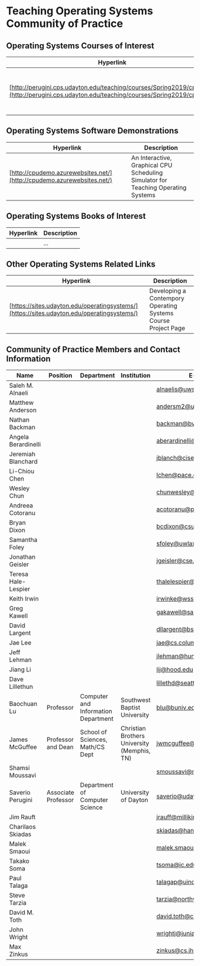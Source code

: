 # Teaching Operating Systems Community of Practice

## Operating Systems Courses of Interest

| Hyperlink                   | Description                     |
| --------------------------- | -------------------------------
| [http://perugini.cps.udayton.edu/teaching/courses/Spring2019/cps356/](http://perugini.cps.udayton.edu/teaching/courses/Spring2019/cps356/) | CPS 356: Operating Systems/Spring 2019 at University of Dayton |

## Operating Systems Software Demonstrations

| Hyperlink                   | Description                     |
| --------------------------- | ------------------------------- |
| [http://cpudemo.azurewebsites.net/](http://cpudemo.azurewebsites.net/) | An Interactive, Graphical CPU Scheduling Simulator for Teaching Operating Systems |

## Operating Systems Books of Interest

| Hyperlink                   | Description                     |
| --------------------------- | ------------------------------- |
| []()                        | ... |

## Other Operating Systems Related Links

| Hyperlink                   | Description                     |
| --------------------------- | ------------------------------- |
| [https://sites.udayton.edu/operatingsystems/](https://sites.udayton.edu/operatingsystems/) | Developing a Contempory Operating Systems Course Project Page |

## Community of Practice Members and Contact Information

| Name                   | Position                  | Department                       | Institution                | E-mail            | Webpage                      |
| ---------------------- | ------------------------- | -------------------------------- | -------------------------- | ----------------- | ---------------------------- |
| Saleh M. Alnaeli | | | | alnaelis@uwstout.edu  | |
| Matthew Anderson | | | | andersm2@union.edu  | |
| Nathan Backman | | | | backman@bvu.edu  | |
| Angela Berardinelli | | | | aberardinelli@mercyhurst.edu  | |
| Jeremiah Blanchard | | | | jblanch@cise.ufl.edu  | |
| Li-Chiou Chen | | | | lchen@pace.edu  | |
| Wesley Chun | | | | chunwesley@foothill.edu  | |
| Andreea Cotoranu | | | | acotoranu@pace.edu  | |
| Bryan Dixon | | | | bcdixon@csuchico.edu  | |
| Samantha Foley | | | | sfoley@uwlax.edu  | |
| Jonathan Geisler | | | | jgeisler@cse.taylor.edu  | |
| Teresa Hale-Lespier | | | | thalelespier@mnu.edu  | |
| Keith Irwin | | | | irwinke@wssu.edu  | |
| Greg Kawell | | | | gakawell@samford.edu  | |
| David Largent | | | | dllargent@bsu.edu  | |
| Jae Lee | | | | jae@cs.columbia.edu  | |
| Jeff Lehman | | | | jlehman@huntington.edu  | |
| Jiang Li | | | | lij@hood.edu  | |
| Dave Lillethun | | | | lillethd@seattleu.edu  | |
| Baochuan Lu | Professor | Computer and Information Department | Southwest Baptist University | blu@buniv.edu  | |
| James McGuffee | Professor and Dean | School of Sciences, Math/CS Dept | Christian Brothers University (Memphis, TN) | jwmcguffee@gmail.com  | http://facstaff.cbu.edu/jmcguff1/ |
| Shamsi Moussavi | | | | smoussavi@massbay.edu  | |
| Saverio Perugini  | Associate Professor        | Department of Computer Science   | University of Dayton     | saverio@udayton.edu | [http://academic.udayton.edu/SaverioPerugini/](http://academic.udayton.edu/SaverioPerugini/)  | 
| Jim Rauft | | | | jrauff@millikin.edu  | |
| Charilaos Skiadas | | | | skiadas@hanover.edu  | |
| Malek Smaoui | | | | malek.smaoui@kaust.edu.sa  | |
| Takako Soma | | | | tsoma@ic.edu  | |
| Paul Talaga | | | | talagap@uindy.edu  | |
| Steve Tarzia | | | | tarzia@northwestern.edu  | |
| David M. Toth | | | | david.toth@centre.edu  | |
| John Wright | | | | wrightj@juniata.edu  | |
| Max Zinkus | | | | zinkus@cs.jhu.edu  | |
